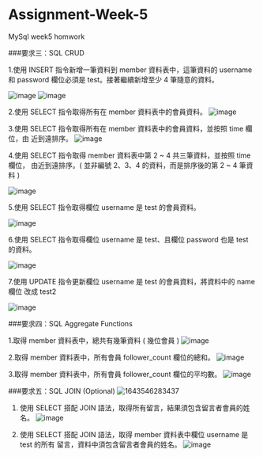 # Assignment-Week-5
MySql week5 homwork

###要求三：SQL CRUD

1.使用 INSERT 指令新增一筆資料到 member 資料表中，這筆資料的 username 和
password 欄位必須是 test。接著繼續新增至少 4 筆隨意的資料。

![image](https://user-images.githubusercontent.com/8243103/151700141-095af964-29e7-4942-b0ac-91bf0a3df897.png)
![image](https://user-images.githubusercontent.com/8243103/151700149-510c7aaa-e52f-42ab-a509-168d462067c4.png)

2.使用 SELECT 指令取得所有在 member 資料表中的會員資料。
![image](https://user-images.githubusercontent.com/8243103/151700161-b18aca62-c5b7-4d8a-afe7-c0b973b38725.png)


3.使用 SELECT 指令取得所有在 member 資料表中的會員資料，並按照 time 欄位，由
近到遠排序。
![image](https://user-images.githubusercontent.com/8243103/151700194-95f9b869-dbb2-4961-bae7-ff9d2dfacf75.png)


4.使用 SELECT 指令取得 member 資料表中第 2 ~ 4 共三筆資料，並按照 time 欄位，
由近到遠排序。( 並非編號 2、3、4 的資料，而是排序後的第 2 ~ 4 筆資料 )

![image](https://user-images.githubusercontent.com/8243103/151700207-a76aa565-6e8f-4d56-9538-0e853ff7c8dc.png)


5.使用 SELECT 指令取得欄位 username 是 test 的會員資料。

![image](https://user-images.githubusercontent.com/8243103/151700224-dca378db-1b54-4cb5-8b39-16b51de61705.png)


6.使用 SELECT 指令取得欄位 username 是 test、且欄位 password 也是 test 的資料。

![image](https://user-images.githubusercontent.com/8243103/151700237-cea97ea1-ae2c-4304-929c-478d8f7c46f4.png)


7.使用 UPDATE 指令更新欄位 username 是 test 的會員資料，將資料中的 name 欄位
改成 test2

![image](https://user-images.githubusercontent.com/8243103/151700244-d5168575-f9e8-4791-8345-aa584828a0a0.png)


###要求四：SQL Aggregate Functions

1.取得 member 資料表中，總共有幾筆資料 ( 幾位會員 )
![image](https://user-images.githubusercontent.com/8243103/151700255-43c62595-6d03-4b26-8561-ab84b655db2e.png)


2.取得 member 資料表中，所有會員 follower_count 欄位的總和。
![image](https://user-images.githubusercontent.com/8243103/151700261-0e031f18-1234-4fb5-ad0e-e9d61c45d78d.png)


3.取得 member 資料表中，所有會員 follower_count 欄位的平均數。
![image](https://user-images.githubusercontent.com/8243103/151700268-b6402a6a-df81-4eac-be0c-14400d0ee060.png)


###要求五：SQL JOIN (Optional)
![1643546283437](https://user-images.githubusercontent.com/8243103/151699958-13723f4d-4f91-430c-8f96-60b8dbe8ae8a.jpg)


1. 使用 SELECT 搭配 JOIN 語法，取得所有留言，結果須包含留言者會員的姓名。
![image](https://user-images.githubusercontent.com/8243103/151700281-53f279f0-7e32-4eb5-9de3-864c0e33f59d.png)


2. 使用 SELECT 搭配 JOIN 語法，取得 member 資料表中欄位 username 是 test 的所有
留言，資料中須包含留言者會員的姓名。
![image](https://user-images.githubusercontent.com/8243103/151700289-5f9ca044-6065-4300-b1ec-40ea400f5766.png)


